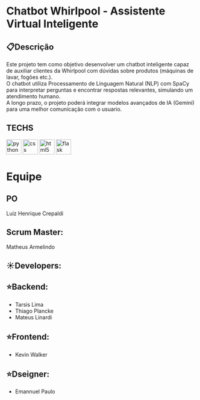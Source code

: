 # Chatbot Whirlpool - Assistente Virtual Inteligente

## 📋Descrição

Este projeto tem como objetivo desenvolver um chatbot inteligente capaz de auxiliar clientes da Whirlpool com dúvidas sobre produtos (máquinas de lavar, fogões etc.).<br>O chatbot utiliza Processamento de Linguagem Natural (NLP) com SpaCy para interpretar perguntas e encontrar respostas relevantes, simulando um atendimento humano.<br>A longo prazo, o projeto poderá integrar modelos avançados de IA (Gemini) para uma melhor comunicação com o usuario.

## TECHS

<img src="https://skillicons.dev/icons?i=py" height="40" alt="python logo"  />
  
<img src="https://cdn.jsdelivr.net/gh/devicons/devicon/icons/css3/css3-original.svg" height="40" alt="css logo"  />
  
<img src="https://cdn.jsdelivr.net/gh/devicons/devicon/icons/html5/html5-original.svg" height="40" alt="html5 logo"  />
  
<img src="https://skillicons.dev/icons?i=flask" height="40" alt="flask logo"  />

# Equipe

## PO

Luiz Henrique Crepaldi

## Scrum Master:

Matheus Armelindo

## ☀️​Developers:

## ​⭐​Backend:

- Tarsis Lima
- Thiago Plancke
- Mateus Linardi

## ⭐Frontend:

- Kevin Walker

## ⭐Dseigner:

- Emannuel Paulo
